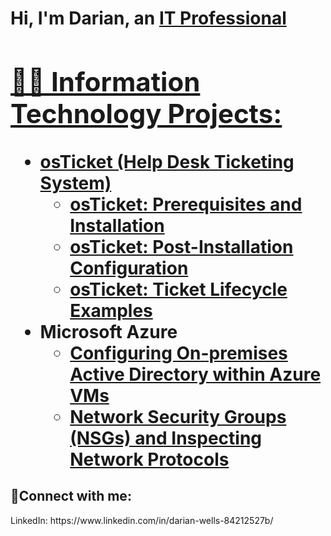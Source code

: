 <h1>Hi, I'm Darian, an <a href="https://linkedin.com/in/Josh">IT Professional

<h2>👨‍💻 Information Technology Projects:</h2>

- <b>osTicket (Help Desk Ticketing System)</b>
  - [osTicket: Prerequisites and Installation](https://github.com/DarianWells/osticket-prereqs)
  - [osTicket: Post-Installation Configuration](https://github.com/DarianWells/osticket-post-install)
  - [osTicket: Ticket Lifecycle Examples](https://github.com/DarianWells/osticket-ticket-lifecycle)
- <b>Microsoft Azure</b>
  - [Configuring On-premises Active Directory within Azure VMs](https://github.com/DarianWells/Configure-Active-Directory)
  - [Network Security Groups (NSGs) and Inspecting Network Protocols](https://github.com/DarianWells/Azure-Network-Protocols)

<h2>🤳Connect with me:</h2>
LinkedIn: https://www.linkedin.com/in/darian-wells-84212527b/
